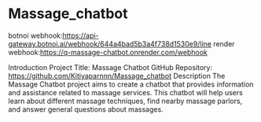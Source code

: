 # Massage_chatbot

botnoi webhook:https://api-gateway.botnoi.ai/webhook/644a4bad5b3a4f738d1530e9/line
render webhook:https://q-massage-chatbot.onrender.com/webhook

Introduction
Project Title: Massage Chatbot
GitHub Repository: https://github.com/Kitiyaparnnn/Massage_chatbot
Description
The Massage Chatbot project aims to create a chatbot that provides information and assistance related to massage services. This chatbot will help users learn about different massage techniques, find nearby massage parlors, and answer general questions about massages.